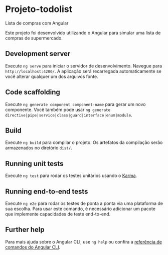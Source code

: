 # Projeto-todolist

Lista de compras com Angular

Este projeto foi desenvolvido utilizando o Angular para simular uma lista de compras de supermercado.

## Development server

Execute `ng serve` para iniciar o servidor de desenvolvimento. Navegue para `http://localhost:4200/`. A aplicação será recarregada automaticamente se você alterar qualquer um dos arquivos fonte.

## Code scaffolding

Execute `ng generate component component-name` para gerar um novo componente. Você também pode usar `ng generate directive|pipe|service|class|guard|interface|enum|module`.

## Build

Execute `ng build` para compilar o projeto. Os artefatos da compilação serão armazenados no diretório `dist/`.

## Running unit tests

Execute `ng test` para rodar os testes unitários usando o [Karma](https://karma-runner.github.io).

## Running end-to-end tests

Execute `ng e2e` para rodar os testes de ponta a ponta via uma plataforma de sua escolha. Para usar este comando, é necessário adicionar um pacote que implemente capacidades de teste end-to-end.

## Further help

Para mais ajuda sobre o Angular CLI, use `ng help` ou confira a [referência de comandos do Angular CLI](https://angular.io/cli).
